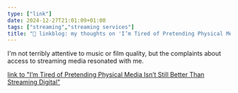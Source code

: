 ```yaml
---
type: ["link"]
date: 2024-12-27T21:01:09+01:00
tags: ["streaming","streaming services"]
title: "🔗 linkblog: my thoughts on 'I’m Tired of Pretending Physical Media Isn’t Still Better Than Streaming Digital'"
---
```

I'm not terribly attentive to music or film quality, but the complaints about access to streaming media resonated with me.

[link to "I’m Tired of Pretending Physical Media Isn’t Still Better Than Streaming Digital"](https://gizmodo.com/im-tired-of-pretending-physical-media-isnt-still-better-than-streaming-digital-2000543458)
